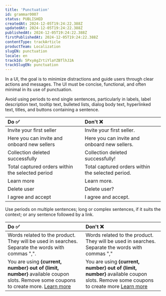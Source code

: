 ```yaml
---
title: 'Punctuation'
id: grammar0007
status: PUBLISHED
createdAt: 2024-12-05T19:24:22.388Z
updatedAt: 2024-12-05T19:24:22.388Z
publishedAt: 2024-12-05T19:24:22.388Z
firstPublishedAt: 2024-12-05T19:24:22.388Z
contentType: trackArticle
productTeam: Localization
slugEN: punctuation
locale: en
trackId: 5PxyAgZrtiYlaYZBTlhJ2A
trackSlugEN: punctuation
---
```


In a UI, the goal is to minimize distractions and guide users through clear actions and messages. The UI must be concise, functional, and often minimal in its use of punctuation.

Avoid using periods to end single sentences, particularly in labels, label description text, tooltip text, bulleted lists, dialog body text, hyperlinked text, titles, and buttons containing a sentence.

| Do ✅ | Don't ❌ |
| :---- | :---- |
| Invite your first seller | Invite your first seller. |
| Here you can invite and onboard new sellers | Here you can invite and onboard new sellers. |
| Collection deleted successfully | Collection deleted successfully! |
| Total captured orders within the selected period | Total captured orders within the selected period. |
| Learn more | Learn more. |
| Delete user | Delete user? |
| I agree and accept | I agree and accept. |

Use periods on multiple sentences; long or complex sentences, if it suits the context; or any sentence followed by a link.

| Do ✅ | Don't ❌ |
| :---- | :---- |
|  Words related to the product. They will be used in searches. Separate the words with commas ",". | Words related to the product. They will be used in searches. Separate the words with commas "," |
| You are using <b>{current, number} out of {limit, number}</b> available coupon slots. Remove some coupons to create more. <u>Learn more</u> | You are using <b>{current, number} out of {limit, number}</b> available coupon slots. Remove some coupons to create more <u>Learn more</u> |
